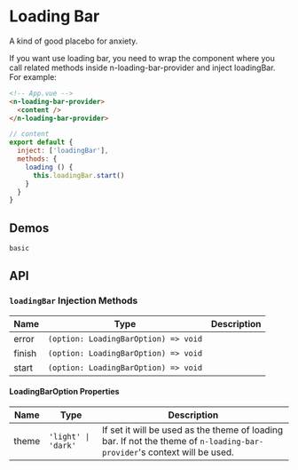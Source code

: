 # Loading Bar
A kind of good placebo for anxiety.

<n-space vertical align="stretch">
<n-alert title="Prerequisite" type="warning">
  If you want use loading bar, you need to wrap the component where you call related methods inside <n-text code>n-loading-bar-provider</n-text> and inject <n-text code>loadingBar</n-text>.
</n-alert>
For example:

```html
<!-- App.vue -->
<n-loading-bar-provider>
  <content />
</n-loading-bar-provider>
```

```js
// content
export default {
  inject: ['loadingBar'],
  methods: {
    loading () {
      this.loadingBar.start()
    }
  }
}
```
</n-space>

## Demos
```demo
basic
```

## API
### `loadingBar` Injection Methods
|Name|Type|Description|
|-|-|-|
|error|`(option: LoadingBarOption) => void`||
|finish|`(option: LoadingBarOption) => void`||
|start|`(option: LoadingBarOption) => void`||

#### LoadingBarOption Properties
|Name|Type|Description|
|-|-|-|
|theme|`'light' \| 'dark'`|If set it will be used as the theme of loading bar. If not the theme of `n-loading-bar-provider`'s context will be used.|